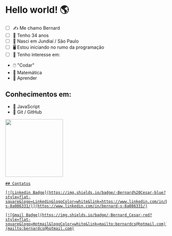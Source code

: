 # Hello world! 🌎

- [ ] ✍️ Me chamo Bernard
- [ ] 📅 Tenho 34 anos
- [ ] 🌇 Nasci em Jundiaí / São Paulo
- [ ] 🖥️ Estou iniciando no rumo da programação
- [ ] 📌 Tenho interesse em:
- 🖱️ "Codar"
- 🧮 Matemática
- 📖 Aprender

## Conhecimentos em:

- 🏁 JavaScript
- 📁 Git / GitHub

<a href="https://github.com/bernardcesar">
    <img height="180em"
        src="https://github-readme-stats.vercel.app/api/top-langs/?username=bernardcesar&layout=compact&langs_count=7&theme=dracula" />
    </div>

    ## Contatos

    [![Linkedin Badge](https://img.shields.io/badge/-Bernard%20Cesar-blue?style=flat-square&logo=Linkedin&logoColor=white&link=https://www.linkedin.com/in/bernard-s-8a086331/)](https://www.linkedin.com/in/bernard-s-8a086331/)

    [![Gmail Badge](https://img.shields.io/badge/-Bernard_Cesar-red?style=flat-square&logo=Hotmail&logoColor=white&link=mailto:bernardcs@hotmail.com)](mailto:bernardcs@hotmail.com)
